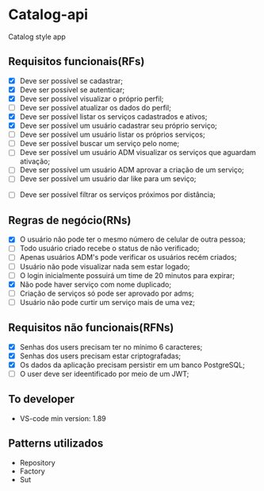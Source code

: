 # Catalog-api

Catalog style app

## Requisitos funcionais(RFs)
<!-- Tudo que o usuário poderá fazer no sistema -->
- [x] Deve ser possível se cadastrar;
- [x] Deve ser possível se autenticar;
- [x] Deve ser possível visualizar o próprio perfil;
- [ ] Deve ser possível atualizar os dados do perfil;
- [x] Deve ser possível listar os serviços cadastrados e ativos;  
- [x] Deve ser possível um usuário cadastrar seu próprio serviço;
- [ ] Deve ser possível um usuário listar os próprios serviços;
- [ ] Deve ser possível buscar um serviço pelo nome;
- [ ] Deve ser possível um usuário ADM visualizar os serviços que aguardam ativação;
- [ ] Deve ser possível um usuário ADM aprovar a criação de um serviço;
- [ ] Deve ser possível um usuário dar like para um seviço;

<!-- Funções em backlogs -->
- [ ] Deve ser possível filtrar os serviços próximos por distância;

## Regras de negócio(RNs)
<!-- Sempre associado ao requisito funcional -->
- [x] O usuário não pode ter o mesmo número de celular de outra pessoa;
- [ ] Todo usuário criado recebe o status de não verificado;
- [ ] Apenas usuários ADM's pode verificar os usuários recém criados;
- [ ] Usuário não pode visualizar nada sem estar logado;
- [ ] O login inicialmente possuirá um time de 20 minutos para expirar;
- [x] Não pode haver serviço com nome duplicado;
- [ ] Criação de serviços só pode ser aprovado por adms;
- [ ] Usuário não pode curtir um serviço mais de uma vez;

## Requisitos não funcionais(RFNs)
<!-- não parte do cliente -->
- [x] Senhas dos users precisam ter no mínimo 6 caracteres;
- [x] Senhas dos users precisam estar criptografadas;
- [x] Os dados da aplicação precisam persistir em um banco PostgreSQL;
- [ ] O user deve ser ideentificado por meio de um JWT;

## To developer
- VS-code min version: 1.89

## Patterns utilizados
- Repository
- Factory
- Sut